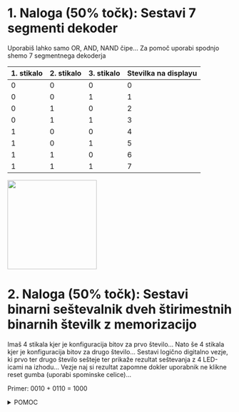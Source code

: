 
# 1. Naloga (50% točk): Sestavi 7 segmenti dekoder

Uporabiš lahko samo OR, AND, NAND čipe...
Za pomoč uporabi spodnjo shemo 7 segmentnega dekoderja

| 1. stikalo | 2. stikalo | 3. stikalo | Stevilka na displayu |
|------------|------------|------------|----------------------|
| 0          | 0          | 0          | 0                    |
| 0          | 0          | 1          | 1                    |
| 0          | 1          | 0          | 2                    |
| 0          | 1          | 1          | 3                    |
| 1          | 0          | 0          | 4                    |
| 1          | 0          | 1          | 5                    |
| 1          | 1          | 0          | 6                    |
| 1          | 1          | 1          | 7                    |

<img height="200" src="https://europe1.discourse-cdn.com/arduino/optimized/4X/e/1/0/e10d2919d6b80e7b6c9cbe58bfc38780a35c59a7_2_500x279.png">

# 2. Naloga (50% točk): Sestavi binarni seštevalnik dveh štirimestnih binarnih številk z memorizacijo

Imaš 4 stikala kjer je konfiguracija bitov za prvo število...
Nato še 4 stikala kjer je konfiguracija bitov za drugo število...
Sestavi logično digitalno vezje, ki prvo ter drugo število sešteje ter prikaže rezultat seštevanja z 4 LED-icami na izhodu...
Vezje naj si rezultat zapomne dokler uporabnik ne klikne reset gumba (uporabi spominske celice)...

Primer: 0010 + 0110 = 1000

<details>
<summary>POMOC</summary>

<img height="500" src="https://i.pinimg.com/474x/72/8a/7e/728a7e1c9d6fb6d7486962e0b6d356a5.jpg">

</details>
